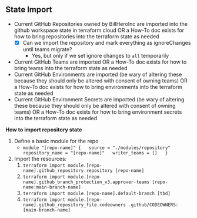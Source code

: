 ## State Import
-   Current GitHub Repositories owned by BillHeroInc are imported into the github workspace state in terraform cloud OR a How-To doc exists for how to bring repositories into the terraform state as needed
	-   [x] Can we import the repository and mark everything as ignoreChanges until teams migrate?
		-   Yes, but only if we set ignore changes to `all` temporarily
-   Current GitHub Teams are imported OR a How-To doc exists for how to bring teams into the terraform state as needed
-   Current GitHub Environments are imported (be wary of altering these because they should only be altered with consent of owning teams) OR a How-To doc exists for how to bring environments into the terraform state as needed
-   Current GitHub Environment Secrets are imported (be wary of altering these because they should only be altered with consent of owning teams) OR a How-To doc exists for how to bring environment secrets into the terraform state as needed


**How to import repository state**
1. Define a basic module for the repo
	-  `module "[repo-name]" {  
  			source = "./modules/repository"  
 			repository_name = "[repo-name]"  
 			writer_teams = []  
		}`
2. Import the resources:
	1. `terraform import module.[repo-name].github_repository.repository [repo-name]`
	2. `terraform import module.[repo-name].github_branch_protection_v3.approver-teams [repo-name:main-branch-name]`
	3. `terraform import module.[repo-name].default-branch [tbd]`
	4. `terraform import module.[repo-name].github_repository_file.codeowners .github/CODEOWNERS:[main-branch-name]`